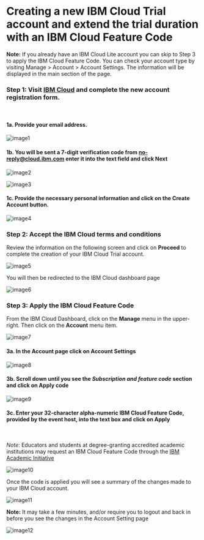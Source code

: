 # Creating a new IBM Cloud Trial account and extend the trial duration with an IBM Cloud Feature Code

**Note:** If you already have an IBM Cloud Lite account you can skip to Step 3 to apply the IBM Cloud Feature Code.  You can check your account type by visiting Manage > Account > Account Settings.  The information will be displayed in the main section of the page.

### Step 1: Visit [IBM Cloud](https://cloud.ibm.com/registration/trial) and complete the new account registration form.
<br />

#### 1a. Provide your email address.

![image1](images/step1.png)

#### 1b. You will be sent a 7-digit verification code from no-reply@cloud.ibm.com enter it into the text field and click **Next**

![image2](images/step2.png)

![image3](images/step3.png)

#### 1c. Provide the necessary personal information and click on the **Create Account** button.

![image4](images/step4.png)

### Step 2: Accept the IBM Cloud terms and conditions

Review the information on the following screen and click on **Proceed** to complete the creation of your IBM Cloud Trial account.

![image5](images/step5.png)

You will then be redirected to the IBM Cloud dashboard page

![image6](images/step6.png)

### Step 3: Apply the IBM Cloud Feature Code

From the IBM Cloud Dashboard, click on the **Manage** menu in the upper-right.  Then click on the **Account** menu item.

![image7](images/step7.png)

#### 3a. In the Account page click on **Account Settings**

![image8](images/step8.png)

#### 3b. Scroll down until you see the *Subscription and feature code* section and click on **Apply code**

![image9](images/step9.png)

#### 3c. Enter your 32-character alpha-numeric IBM Cloud Feature Code, provided by the event host, into the text box and click on **Apply**
<br />

_Note:_ Educators and students at degree-granting accredited academic institutions may request an IBM Cloud Feature Code through the [IBM Academic Initiative](https://github.com/academic-initiative/documentation/blob/main/academic-initiative/how-to/How-to-request-and-IBM-Cloud-Feature-Code/readme.md)
<br />

![image10](images/step10.png)

Once the code is applied you will see a summary of the changes made to your IBM Cloud account.

![image11](images/step11.png)

**Note:** It may take a few minutes, and/or require you to logout and back in before you see the changes in the Account Setting page

![image12](images/step12.png)